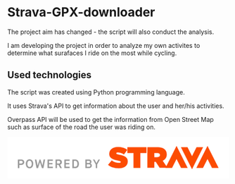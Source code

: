 # Strava-GPX-downloader

The project aim has changed - the script will also conduct the analysis.

I am developing the project in order to analyze my own activites to determine what surafaces I ride on the most while cycling.


## Used technologies

The script was created using Python programming language. 

It uses Strava's API to get information about the user and her/his activities.

Overpass API will be used to get the information from Open Street Map such as surface of the road the user was riding on.

![1680010510928](image/README/1680010510928.png)
